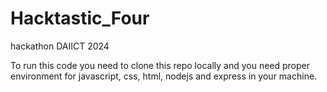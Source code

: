 # Hacktastic_Four
hackathon DAIICT 2024

To run this code you need to clone this repo locally and you need proper environment for javascript, css, html, nodejs and express in your machine.
